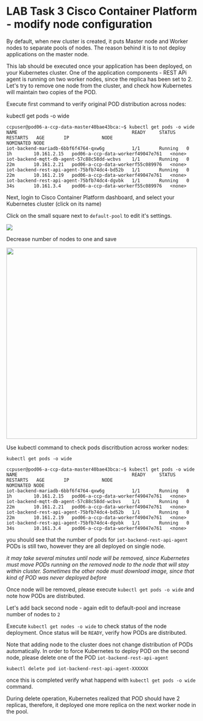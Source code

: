 # LAB Task 3 Cisco Container Platform - modify node configuration

By default, when new cluster is created, it puts Master node and Worker nodes to separate pools of nodes. 
The reason behind it is to not deploy applications on the master node.

This lab should be executed once your application has been deployed, on your Kubernetes cluster. One of the application components - REST APi agent is running on two worker nodes, since the replica has been set to 2.
Let's try to remove one node from the cluster, and check how Kubernetes will maintain two copies of the POD.

Execute first command to verify original POD distribution across nodes:

kubectl get pods -o wide

    ccpuser@pod06-a-ccp-data-master40bae43bca:~$ kubectl get pods -o wide
    NAME                                          READY     STATUS    RESTARTS   AGE       IP            NODE                                NOMINATED NODE
    iot-backend-mariadb-6bbf6f4764-qxw6g          1/1       Running   0          1h        10.161.2.15   pod06-a-ccp-data-workerf49047e761   <none>
    iot-backend-mqtt-db-agent-57c88c58dd-wcbvs    1/1       Running   0          22m       10.161.2.21   pod06-a-ccp-data-workerf55c089976   <none>
    iot-backend-rest-api-agent-75bfb74dc4-bd52b   1/1       Running   0          22m       10.161.2.19   pod06-a-ccp-data-workerf49047e761   <none>
    iot-backend-rest-api-agent-75bfb74dc4-dgvbk   1/1       Running   0          34s       10.161.3.4    pod06-a-ccp-data-workerf55c089976   <none>

Next, login to Cisco Container Platform dashboard, and select your Kubernetes cluster (click on its name)

Click on the small square next to `default-pool` to edit it's settings.  

<img src="https://raw.githubusercontent.com/pradeesi/HybridCloudApp/master/HybridCloudApp/Documentation/images/ccp-modify-worker-pool-edit.png">

Decrease number of nodes to one and save

<img src="https://raw.githubusercontent.com/pradeesi/HybridCloudApp/master/HybridCloudApp/Documentation/images/ccp-modify-cluster- decrease-number.png" width=500>

Use kubectl command to check pods discritbution across worker nodes:

    kubectl get pods -o wide
    
    ccpuser@pod06-a-ccp-data-master40bae43bca:~$ kubectl get pods -o wide
    NAME                                          READY     STATUS    RESTARTS   AGE       IP            NODE                                NOMINATED NODE
    iot-backend-mariadb-6bbf6f4764-qxw6g          1/1       Running   0          1h        10.161.2.15   pod06-a-ccp-data-workerf49047e761   <none>
    iot-backend-mqtt-db-agent-57c88c58dd-wcbvs    1/1       Running   0          22m       10.161.2.21   pod06-a-ccp-data-workerf49047e761   <none>
    iot-backend-rest-api-agent-75bfb74dc4-bd52b   1/1       Running   0          22m       10.161.2.19   pod06-a-ccp-data-workerf49047e761   <none>
    iot-backend-rest-api-agent-75bfb74dc4-dgvbk   1/1       Running   0          34s       10.161.3.4    pod06-a-ccp-data-workerf49047e761   <none>
    
you should see that the number of pods for `iot-backend-rest-api-agent` PODs  is still two, however they are all deployed on single node. 

_it may take several minutes until node will be removed, since Kubernetes must move PODs running on the removed node to the node that will stay within cluster. Sometimes the other node must download image, since that kind of POD was never deployed before_

Once node will be removed, please execute `kubectl get pods -o wide` and note how PODs are distributed.

Let's add back second node - again edit to default-pool and increase number of nodes to `2`

Execute `kubectl get nodes -o wide` to check status of the node deployment. Once status will be `READY`, verify how PODs are distributed.

Note that adding node to the cluster does not change distribution of PODs automatically. In order to force Kubernetes to deploy POD on the second node, please delete one of the POD `iot-backend-rest-api-agent`

    kubectl delete pod iot-backend-rest-api-agent-XXXXXX 

once this is completed verify what happend with `kubectl get pods -o wide` command.

During delete operation, Kubernetes realized that POD should have 2 replicas, therefore, it deployed one more replica on the next worker node in the pool.
